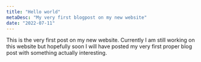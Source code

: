```yaml
---
title: "Hello world"
metaDesc: "My very first blogpost on my new website"
date: "2022-07-11"
---
```


This is the very first post on my new website. Currently I am still working on this website but hopefully soon I will have posted my very first proper blog post with something actually interesting.
